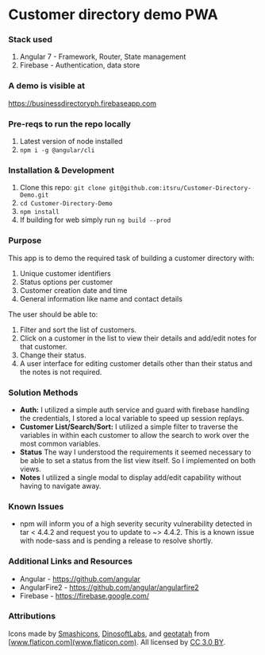 # Customer directory demo PWA 

### Stack used

1. Angular 7 - Framework, Router, State management
2. Firebase - Authentication, data store

### A demo is visible at 

https://businessdirectoryph.firebaseapp.com

### Pre-reqs to run the repo locally

1. Latest version of node installed 
2. `npm i -g @angular/cli`

### Installation & Development

1. Clone this repo: `git clone git@github.com:itsru/Customer-Directory-Demo.git`
2. `cd Customer-Directory-Demo`
3. `npm install`
4. If building for web simply run `ng build --prod`

### Purpose

This app is to demo the required task of building a customer directory with:
1. Unique customer identifiers
2. Status options per customer
3. Customer creation date and time
4. General information like name and contact details

The user should be able to:
1. Filter and sort the list of customers.
2. Click on a customer in the list to view their details and add/edit notes for that
customer.
3. Change their status.
4. A user interface for editing customer details other than their status and the notes is not required.

### Solution Methods

- **Auth:** I utilized a simple auth service and guard with firebase handling the credentials, I stored a local variable to speed up session replays.
- **Customer List/Search/Sort:** I utilized a simple filter to traverse the variables in within each customer to allow the search to work over the most common variables.
- **Status** The way I understood the requirements it seemed necessary to be able to set a status from the list view itself. So I implemented on both views.
- **Notes** I utilized a single modal to display add/edit capability without having to navigate away. 

### Known Issues

- npm will inform you of a high severity security vulnerability detected in tar < 4.4.2 and request you to update to ~> 4.4.2. This is a known issue with node-sass and is pending a release to resolve shortly. 

### Additional Links and Resources

- Angular - https://github.com/angular
- AngularFire2 - https://github.com/angular/angularfire2
- Firebase - https://firebase.google.com/

### Attributions

Icons made by [Smashicons](https://www.flaticon.com/authors/smashicons "Smashicons"), [DinosoftLabs](https://www.flaticon.com/authors/dinosoftlabs "DinosoftLabs"), and [geotatah](https://www.flaticon.com/authors/geotatah "geotatah") from [www.flaticon.com](www.flaticon.com). All licensed by [CC 3.0 BY](http://creativecommons.org/licenses/by/3.0/ "Creative Commons BY 3.0").
